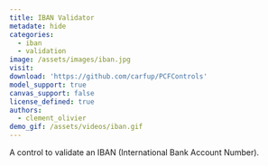 ```yaml
---
title: IBAN Validator
metadate: hide
categories:
  - iban
  - validation
image: /assets/images/iban.jpg
visit: 
download: 'https://github.com/carfup/PCFControls'
model_support: true
canvas_support: false
license_defined: true
authors:
  - clement_olivier
demo_gif: /assets/videos/iban.gif
---
```


A control to validate an IBAN (International Bank Account Number).
